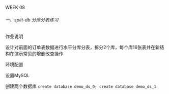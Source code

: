 WEEK 08

###### 一、split-db 分库分表练习

作业说明

设计对前面的订单表数据进行水平分库分表，拆分2个库，每个库16张表并在新结构在演示常见的增删改查操作

环境配置
   
   设置MySQL
   
   创建两个数据库
   `create database demo_ds_0; create database demo_ds_1`
